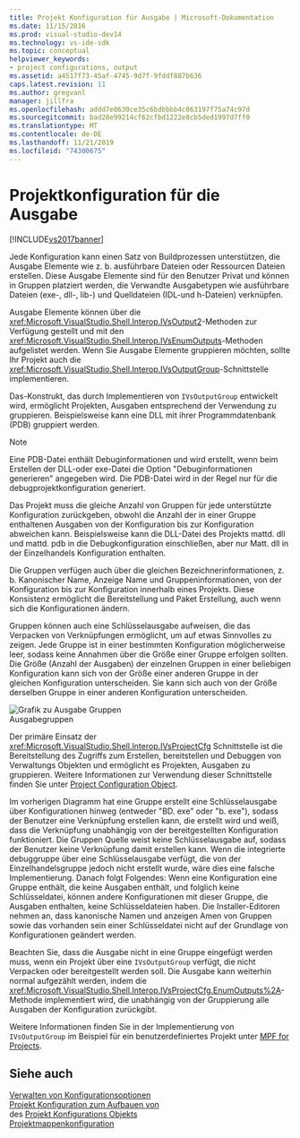 ```yaml
---
title: Projekt Konfiguration für Ausgabe | Microsoft-Dokumentation
ms.date: 11/15/2016
ms.prod: visual-studio-dev14
ms.technology: vs-ide-sdk
ms.topic: conceptual
helpviewer_keywords:
- project configurations, output
ms.assetid: a4517f73-45af-4745-9d7f-9fddf887b636
caps.latest.revision: 11
ms.author: gregvanl
manager: jillfra
ms.openlocfilehash: addd7e8630ce35c6bdbbbb4c063197f75a74c97d
ms.sourcegitcommit: bad28e99214cf62cfbd1222e8cb5ded1997d7ff0
ms.translationtype: MT
ms.contentlocale: de-DE
ms.lasthandoff: 11/21/2019
ms.locfileid: "74300675"
---
```

# <a name="project-configuration-for-output"></a>Projektkonfiguration für die Ausgabe
[!INCLUDE[vs2017banner](../../includes/vs2017banner.md)]

Jede Konfiguration kann einen Satz von Buildprozessen unterstützen, die Ausgabe Elemente wie z. b. ausführbare Dateien oder Ressourcen Dateien erstellen. Diese Ausgabe Elemente sind für den Benutzer Privat und können in Gruppen platziert werden, die Verwandte Ausgabetypen wie ausführbare Dateien (exe-, dll-, lib-) und Quelldateien (IDL-und h-Dateien) verknüpfen.  
  
 Ausgabe Elemente können über die <xref:Microsoft.VisualStudio.Shell.Interop.IVsOutput2>-Methoden zur Verfügung gestellt und mit den <xref:Microsoft.VisualStudio.Shell.Interop.IVsEnumOutputs>-Methoden aufgelistet werden. Wenn Sie Ausgabe Elemente gruppieren möchten, sollte Ihr Projekt auch die <xref:Microsoft.VisualStudio.Shell.Interop.IVsOutputGroup>-Schnittstelle implementieren.  
  
 Das-Konstrukt, das durch Implementieren von `IVsOutputGroup` entwickelt wird, ermöglicht Projekten, Ausgaben entsprechend der Verwendung zu gruppieren. Beispielsweise kann eine DLL mit ihrer Programmdatenbank (PDB) gruppiert werden.  
  
> [!NOTE]
> Eine PDB-Datei enthält Debuginformationen und wird erstellt, wenn beim Erstellen der DLL-oder exe-Datei die Option "Debuginformationen generieren" angegeben wird. Die PDB-Datei wird in der Regel nur für die debugprojektkonfiguration generiert.  
  
 Das Projekt muss die gleiche Anzahl von Gruppen für jede unterstützte Konfiguration zurückgeben, obwohl die Anzahl der in einer Gruppe enthaltenen Ausgaben von der Konfiguration bis zur Konfiguration abweichen kann. Beispielsweise kann die DLL-Datei des Projekts mattd. dll und mattd. pdb in die Debugkonfiguration einschließen, aber nur Matt. dll in der Einzelhandels Konfiguration enthalten.  
  
 Die Gruppen verfügen auch über die gleichen Bezeichnerinformationen, z. b. Kanonischer Name, Anzeige Name und Gruppeninformationen, von der Konfiguration bis zur Konfiguration innerhalb eines Projekts. Diese Konsistenz ermöglicht die Bereitstellung und Paket Erstellung, auch wenn sich die Konfigurationen ändern.  
  
 Gruppen können auch eine Schlüsselausgabe aufweisen, die das Verpacken von Verknüpfungen ermöglicht, um auf etwas Sinnvolles zu zeigen. Jede Gruppe ist in einer bestimmten Konfiguration möglicherweise leer, sodass keine Annahmen über die Größe einer Gruppe erfolgen sollten. Die Größe (Anzahl der Ausgaben) der einzelnen Gruppen in einer beliebigen Konfiguration kann sich von der Größe einer anderen Gruppe in der gleichen Konfiguration unterscheiden. Sie kann sich auch von der Größe derselben Gruppe in einer anderen Konfiguration unterscheiden.  
  
 ![Grafik zu Ausgabe Gruppen](../../extensibility/internals/media/vsoutputgroups.gif "vsoutputgroups")  
Ausgabegruppen  
  
 Der primäre Einsatz der <xref:Microsoft.VisualStudio.Shell.Interop.IVsProjectCfg> Schnittstelle ist die Bereitstellung des Zugriffs zum Erstellen, bereitstellen und Debuggen von Verwaltungs Objekten und ermöglicht es Projekten, Ausgaben zu gruppieren. Weitere Informationen zur Verwendung dieser Schnittstelle finden Sie unter [Project Configuration Object](../../extensibility/internals/project-configuration-object.md).  
  
 Im vorherigen Diagramm hat eine Gruppe erstellt eine Schlüsselausgabe über Konfigurationen hinweg (entweder "BD. exe" oder "b. exe"), sodass der Benutzer eine Verknüpfung erstellen kann, die erstellt wird und weiß, dass die Verknüpfung unabhängig von der bereitgestellten Konfiguration funktioniert. Die Gruppen Quelle weist keine Schlüsselausgabe auf, sodass der Benutzer keine Verknüpfung damit erstellen kann. Wenn die integrierte debuggruppe über eine Schlüsselausgabe verfügt, die von der Einzelhandelsgruppe jedoch nicht erstellt wurde, wäre dies eine falsche Implementierung. Danach folgt Folgendes: Wenn eine Konfiguration eine Gruppe enthält, die keine Ausgaben enthält, und folglich keine Schlüsseldatei, können andere Konfigurationen mit dieser Gruppe, die Ausgaben enthalten, keine Schlüsseldateien haben. Die Installer-Editoren nehmen an, dass kanonische Namen und anzeigen Amen von Gruppen sowie das vorhanden sein einer Schlüsseldatei nicht auf der Grundlage von Konfigurationen geändert werden.  
  
 Beachten Sie, dass die Ausgabe nicht in eine Gruppe eingefügt werden muss, wenn ein Projekt über eine `IVsOutputGroup` verfügt, die nicht Verpacken oder bereitgestellt werden soll. Die Ausgabe kann weiterhin normal aufgezählt werden, indem die <xref:Microsoft.VisualStudio.Shell.Interop.IVsProjectCfg.EnumOutputs%2A>-Methode implementiert wird, die unabhängig von der Gruppierung alle Ausgaben der Konfiguration zurückgibt.  
  
 Weitere Informationen finden Sie in der Implementierung von `IVsOutputGroup` im Beispiel für ein benutzerdefiniertes Projekt unter [MPF for Projects](https://archive.codeplex.com/?p=mpfproj12).  
  
## <a name="see-also"></a>Siehe auch  
 [Verwalten von Konfigurationsoptionen](../../extensibility/internals/managing-configuration-options.md)   
 [Projekt Konfiguration zum Aufbauen von](../../extensibility/internals/project-configuration-for-building.md)   
   des [Projekt Konfigurations Objekts](../../extensibility/internals/project-configuration-object.md)  
 [Projektmappenkonfiguration](../../extensibility/internals/solution-configuration.md)
